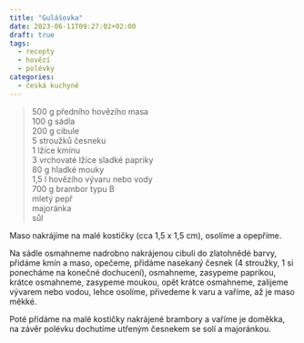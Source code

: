 ```yaml
---
title: "Gulášovka"
date: 2023-06-11T09:27:02+02:00
draft: true
tags:
  - recepty
  - hovězí
  - polévky
categories:
  - česká kuchyně
---
```


> 500 g předního hovězího masa  
> 100 g sádla  
> 200 g cibule  
> 5 stroužků česneku  
> 1 lžíce kmínu  
> 3 vrchovaté lžíce sladké papriky  
> 80 g hladké mouky  
> 1,5 l hovězího vývaru nebo vody  
> 700 g brambor typu B  
> mletý pepř  
> majoránka  
> sůl  

Maso nakrájíme na malé kostičky (cca 1,5 x 1,5 cm), osolíme a opepříme.

Na sádle osmahneme nadrobno nakrájenou cibuli do zlatohnědé barvy, přidáme kmín a maso, opečeme, přidáme nasekaný česnek (4 stroužky, 1 si ponecháme na konečné dochucení), osmahneme, zasypeme paprikou, krátce osmahneme, zasypeme moukou, opět krátce osmahneme, zalijeme vývarem nebo vodou, lehce osolíme, přivedeme k varu a vaříme, až je maso měkké.

Poté přidáme na malé kostičky nakrájené brambory a vaříme je doměkka, na závěr polévku dochutíme utřeným česnekem se solí a majoránkou.
